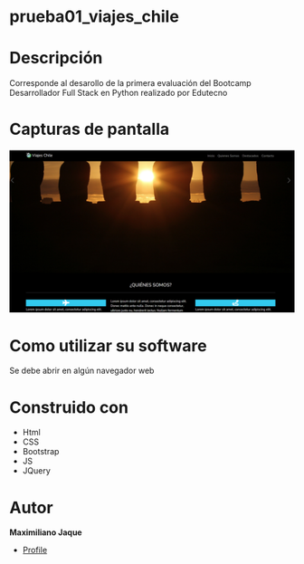 # prueba01_viajes_chile

# Descripción

Corresponde al desarollo de la primera evaluación del Bootcamp Desarrollador Full Stack en Python realizado por Edutecno

# Capturas de pantalla

![foto_viaje_chile.png](assets\img\foto_viajes_chile.png)

# Como utilizar su software

Se debe abrir en algún navegador web

# Construido con

- Html
- CSS
- Bootstrap
- JS
- JQuery

# Autor

**Maximiliano Jaque**
- [Profile](https://github.com/maxijaque "Maxi Jaque")


